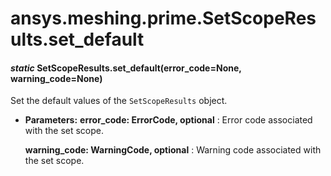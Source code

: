 # ansys.meshing.prime.SetScopeResults.set_default



#### *static* SetScopeResults.set_default(error_code=None, warning_code=None)

Set the default values of the `SetScopeResults` object.

* **Parameters:**
  **error_code: ErrorCode, optional**
  : Error code associated with the set scope.

  **warning_code: WarningCode, optional**
  : Warning code associated with the set scope.

<!-- !! processed by numpydoc !! -->
